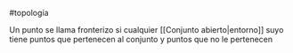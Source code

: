 #topología 

Un punto se llama fronterizo si cualquier [[Conjunto abierto|entorno]] suyo tiene puntos que pertenecen al conjunto y puntos que no le pertenecen